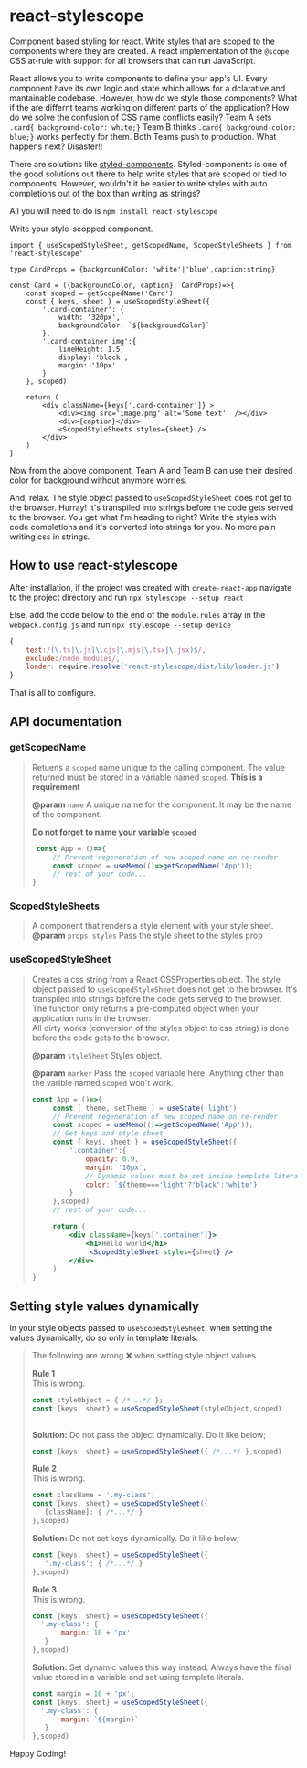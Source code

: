 # react-stylescope
Component based styling for react. Write styles that are scoped to the components where they are created. 
A react implementation of the `@scope` CSS at-rule with support for all browsers that can run JavaScript. 

React allows you to write components to define your app's UI. Every component have its own logic and state 
which allows for a dclarative and mantainable codebase. However, how do we style those components? What if 
the are differnt teams working on different parts of the application? How do we solve the confusion of CSS 
name conflicts easily? Team A sets `.card{ background-color: white;}` Team B thinks `.card{ background-color: blue;}` 
works perfectly for them. Both Teams push to production. What happens next? Disaster!!    

There are solutions like [styled-components](https://github.com/styled-components). Styled-components is one of the 
good solutions out there to help write styles that are scoped or tied to components. However, wouldn't it be easier to write 
styles with auto completions out of the box than writing as strings?   

All you will need to do is `npm install react-stylescope`   

Write your style-scopped component.    
```tsx
import { useScopedStyleSheet, getScopedName, ScopedStyleSheets } from 'react-stylescope'

type CardProps = {backgroundColor: 'white'|'blue',caption:string}

const Card = ({backgroundColor, caption}: CardProps)=>{
    const scoped = getScopedName('Card')
    const { keys, sheet } = useScopedStyleSheet({
        '.card-container': {
            width: '320px',
            backgroundColor: `${backgroundColor}`
        },
        '.card-container img':{
            lineHeight: 1.5,
            display: 'block',
            margin: '10px'
        }
    }, scoped)

    return (
        <div className={keys['.card-container']} >
            <div><img src='image.png' alt='Some text'  /></div>
            <div>{caption}</div>
            <ScopedStyleSheets styles={sheet} />
        </div>
    )
}

```    

Now from the above component, Team A and Team B can use their desired color for background without anymore worries. 

And, relax. The style object passed to `useScopedStyleSheet` does not get to the browser. Hurray! It's transpiled 
into strings before the code gets served to the browser. You get what I'm heading to right? Write the styles with 
code completions and it's converted into strings for you. No more pain writing css in strings.    

## How to use react-stylescope
After installation, if the project was created with `create-react-app` navigate to the project directory and run 
`npx stylescope --setup react`     

Else, add the code below to the end of the `module.rules` array in the `webpack.config.js` and run `npx stylescope --setup device`    
```js
{
    test:/(\.ts|\.js|\.cjs|\.mjs|\.tsx|\.jsx)$/,
    exclude:/node_modules/,
    loader: require.resolve('react-stylescope/dist/lib/loader.js')
}

```  

That is all to configure.    

## API documentation 

### getScopedName
> Retuens a `scoped` name unique to the calling component. The value returned 
> must be stored in a variable named `scoped`. **This is a requirement**  
>  
> **@param** `name` A unique name for the component. It may be the name of the component.    
> 
> **Do not forget to name your variable `scoped`**
> 
> ```js 
>  const App = ()=>{
>      // Prevent regeneration of new scoped name on re-render
>      const scoped = useMemo(()=>getScopedName('App'));
>      // rest of your code...
> }
>
>```

### ScopedStyleSheets
> A component that renders a style element with your style sheet.       
> **@param** `props.styles` Pass the style sheet to the styles prop

### useScopedStyleSheet 
> Creates a css string from a React CSSProperties object. The style object passed to `useScopedStyleSheet` 
> does not get to the browser. It's transpiled into strings before the code gets served to the browser. 
> The function only returns a pre-computed object when your application runs in the browser.     
> All dirty works (conversion of the styles object to css string) is done before the code gets to the browser.    
>    
> **@param** `styleSheet` Styles object.    
>
> **@param** `marker` Pass the `scoped` variable here. Anything other than the varible named `scoped` won't work. 
> 
> ```jsx
> const App = ()=>{
>      const [ theme, setTheme ] = useState('light')
>      // Prevent regeneration of new scoped name on re-render
>      const scoped = useMemo(()=>getScopedName('App'));
>      // Get keys and style sheet
>      const { keys, sheet } = useScopedStyleSheet({
>          '.container':{
>              opacity: 0.9,
>              margin: '10px',
>              // Dynamic values must be set inside template literals
>              color: `${theme==='light'?'black':'white'}`
>          }
>      },scoped)
>      // rest of your code...
> 
>      return (
>          <div className={keys['.container']}>
>              <h1>Hello world</h1>
>               <ScopedStyleSheet styles={sheet} />
>          </div>
>      )
> }
>
>```

## Setting style values dynamically
In your style objects passed to `useScopedStyleSheet`, when setting the values dynamically, do so only in template literals.    

> 
> The following are wrong ❌ when setting style object values
>
> **Rule 1**    
> This is wrong.
> ```js
> const styleObject = { /*...*/ };
> const {keys, sheet} = useScopedStyleSheet(styleObject,scoped) 
>  
>```
>
> **Solution:** Do not pass the object dynamically. Do it like below;    
> ```js
> const {keys, sheet} = useScopedStyleSheet({ /*...*/ },scoped)   
>```
>
> **Rule 2**    
> This is wrong.
> ```js
> const className = '.my-class';
> const {keys, sheet} = useScopedStyleSheet({
>    [className]: { /*...*/ }
> },scoped)   
>
>```
>
> **Solution:** Do not set keys dynamically. Do it like below;    
> ```js
> const {keys, sheet} = useScopedStyleSheet({
>    '.my-class': { /*...*/ }
> },scoped)   
>
>```
>
> **Rule 3**    
> This is wrong.
> ```js
> const {keys, sheet} = useScopedStyleSheet({
>   '.my-class': {
>        margin: 10 + 'px'
>    }
> },scoped)   
>
>```
>
> **Solution:** Set dynamic values this way instead. Always have the final value stored in a variable and 
> set using template literals.    
> ```js
> const margin = 10 + 'px';
> const {keys, sheet} = useScopedStyleSheet({
>   '.my-class': {
>        margin: `${margin}`
>    }
> },scoped)   
>
>```

Happy Coding!
